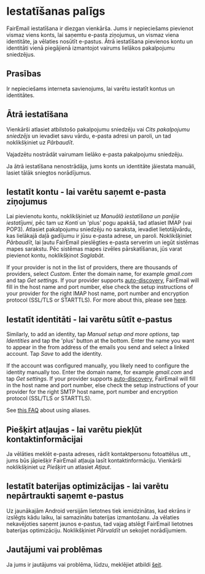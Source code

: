 # Iestatīšanas palīgs

FairEmail iestatīšana ir diezgan vienkārša. Jums ir nepieciešams pievienot vismaz viens konts, lai saņemtu e-pasta ziņojumus, un vismaz viena identitāte, ja vēlaties nosūtīt e-pastus. Ātrā iestatīšana pievienos kontu un identitāti vienā piegājienā izmantojot vairums lielākos pakalpojumu sniedzējus.

## Prasības

Ir nepieciešams interneta savienojums, lai varētu iestatīt kontus un identitātes.

## Ātrā iestatīšana

Vienkārši atlasiet atbilstošo pakalpojumu sniedzēju vai *Cits pakalpojumu sniedzējs* un ievadiet savu vārdu, e-pasta adresi un paroli, un tad noklikšķiniet uz *Pārbaudīt*.

Vajadzētu nostrādāt vairumam lielāko e-pasta pakalpojumu sniedzēju.

Ja ātrā iestatīšana nenostrādāja, jums konts un identitāte jāiestata manuāli, lasiet tālāk sniegtos norādījumus.

## Iestatīt kontu - lai varētu saņemt e-pasta ziņojumus

Lai pievienotu kontu, noklikšķiniet uz *Manuālā iestatīšana un parējie iestatījumi*, pēc tam uz *Konti* un 'plus' pogu apakšā, tad atlasiet IMAP (vai POP3). Atlasiet pakalpojumu sniedzēju no saraksta, ievadiet lietotājvārdu, kas lielākajā daļā gadījumu ir jūsu e-pasta adrese, un paroli. Noklikšķiniet *Pārbaudīt*, lai ļautu FairEmail pieslēgties e-pasta serverim un iegūt sistēmas mapes sarakstu. Pēc sistēmas mapes izvēles pārskatīšanas, jūs varat pievienot kontu, noklikšķinot *Saglabāt*.

If your provider is not in the list of providers, there are thousands of providers, select *Custom*. Enter the domain name, for example *gmail.com* and tap *Get settings*. If your provider supports [auto-discovery](https://tools.ietf.org/html/rfc6186), FairEmail will fill in the host name and port number, else check the setup instructions of your provider for the right IMAP host name, port number and encryption protocol (SSL/TLS or STARTTLS). For more about this, please see [here](https://github.com/M66B/FairEmail/blob/master/FAQ.md#authorizing-accounts).

## Iestatīt identitāti - lai varētu sūtīt e-pastus

Similarly, to add an identity, tap *Manual setup and more options*, tap *Identities* and tap the 'plus' button at the bottom. Enter the name you want to appear in the from address of the emails you send and select a linked account. Tap *Save* to add the identity.

If the account was configured manually, you likely need to configure the identity manually too. Enter the domain name, for example *gmail.com* and tap *Get settings*. If your provider supports [auto-discovery](https://tools.ietf.org/html/rfc6186), FairEmail will fill in the host name and port number, else check the setup instructions of your provider for the right SMTP host name, port number and encryption protocol (SSL/TLS or STARTTLS).

See [this FAQ](https://github.com/M66B/FairEmail/blob/master/FAQ.md#FAQ9) about using aliases.

## Piešķirt atļaujas - lai varētu piekļūt kontaktinformācijai

Ja vēlāties meklēt e-pasta adreses, rādīt kontaktpersonu fotoattēlus utt., jums būs jāpiešķir FairEmail atļauja lasīt kontaktinformāciju. Vienkārši noklikšķiniet uz *Piešķirt* un atlasiet *Atļaut*.

## Iestatīt baterijas optimizācijas - lai varētu nepārtraukti saņemt e-pastus

Uz jaunākajām Android versijām lietotnes tiek iemidzinātas, kad ekrāns ir izslēgts kādu laiku, lai samazinātu baterijas izmantošanu. Ja vēlaties nekavējoties saņemt jaunos e-pastus, tad vajag atslēgt FairEmail lietotnes baterijas optimizāciju. Noklikšķiniet *Pārvaldīt* un sekojiet norādījumiem.

## Jautājumi vai problēmas

Ja jums ir jautājums vai problēma, lūdzu, meklējiet atbildi [šeit](https://github.com/M66B/FairEmail/blob/master/FAQ.md).